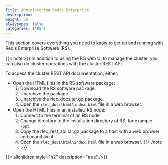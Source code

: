 ```yaml
---
Title: Administering Redis Enterprise
description:
weight: 50
alwaysopen: false
categories: ["RS"]
---
```

This section covers everything you need to know to get up and running with Redis Enterprise Software (RS).

{{< note >}}
In addition to using the RS web UI to manage the cluster,
you can also do cluster operations with the cluster REST API.

To access the cluster REST API documentation, either:

- Open the HTML files in the RS software package:
    1. Download the RS software package.
    1. Unarchive the package.
    1. Unarchive the rlec_docs.tar.gz package.
    1. Open the `rlec_docs\html\index.html` file in a web browser.
- Open the HTML files in an installed RS node:
    1. Connect to the terminal of an RS node.
    1. Change directory to the installation directory of RS, for example `/opt`.
    1. Copy the rlec_rest_api.tar.gz package to a host with a web browser and unarchive it.
    1. Open the `rlec_docs\html\index.html` file in a web browser.
{{< /note >}}

{{< allchildren style="h2" description="true" />}}

